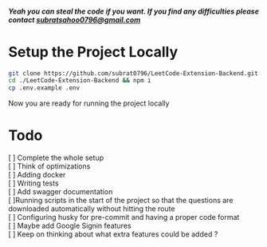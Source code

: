 ##### Yeah you can steal the code if you want. If you find any difficulties please contact subratsahoo0796@gmail.com

# Setup the Project Locally

```bash
git clone https://github.com/subrat0796/LeetCode-Extension-Backend.git
cd ./LeetCode-Extension-Backend && npm i
cp .env.example .env
```

Now you are ready for running the project locally

# Todo

[ ] Complete the whole setup  
[ ] Think of optimizations  
[ ] Adding docker  
[ ] Writing tests  
[ ] Add swagger documentation  
[ ]Running scripts in the start of the project so that the questions are downloaded automatically without hitting the route  
[ ] Configuring husky for pre-commit and having a proper code format  
[ ] Maybe add Google Signin features  
[ ] Keep on thinking about what extra features could be added ?
